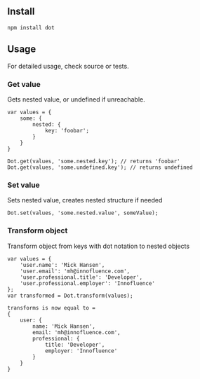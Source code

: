 ## Install
`npm install dot`

## Usage
For detailed usage, check source or tests.

### Get value
Gets nested value, or undefined if unreachable.

    var values = {
        some: {
            nested: {
                key: 'foobar';
            }
        }
    }

    Dot.get(values, 'some.nested.key'); // returns 'foobar'
    Dot.get(values, 'some.undefined.key'); // returns undefined

### Set value
Sets nested value, creates nested structure if needed

`Dot.set(values, 'some.nested.value', someValue);`

### Transform object
Transform object from keys with dot notation to nested objects

    var values = {
        'user.name': 'Mick Hansen',
        'user.email': 'mh@innofluence.com',
        'user.professional.title': 'Developer',
        'user.professional.employer': 'Innofluence'
    };
    var transformed = Dot.transform(values);

    transforms is now equal to =
    {
        user: {
            name: 'Mick Hansen',
            email: 'mh@innofluence.com',
            professional: {
                title: 'Developer',
                employer: 'Innofluence'
            }
        }
    }